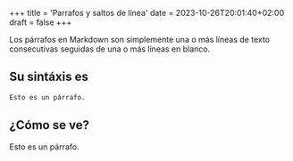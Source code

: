 +++
title = 'Parrafos y saltos de línea'
date = 2023-10-26T20:01:40+02:00
draft = false
+++

Los párrafos en Markdown son simplemente una o más líneas de texto consecutivas seguidas de una o más líneas en blanco.

## Su sintáxis es

```markdown
Esto es un párrafo.
```

## ¿Cómo se ve?

Esto es un párrafo.